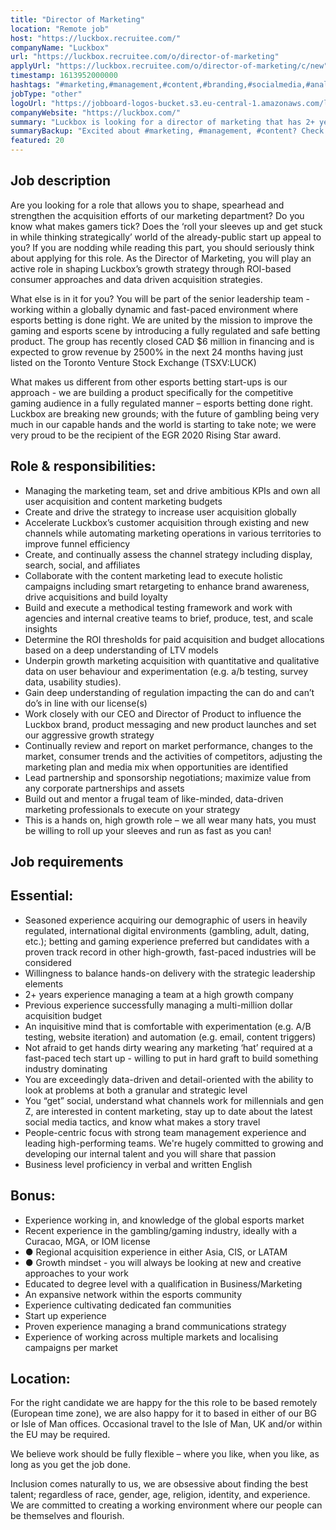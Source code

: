 ```yaml
---
title: "Director of Marketing"
location: "Remote job"
host: "https://luckbox.recruitee.com/"
companyName: "Luckbox"
url: "https://luckbox.recruitee.com/o/director-of-marketing"
applyUrl: "https://luckbox.recruitee.com/o/director-of-marketing/c/new"
timestamp: 1613952000000
hashtags: "#marketing,#management,#content,#branding,#socialmedia,#analytics,#operations,#cad,#finance,#English"
jobType: "other"
logoUrl: "https://jobboard-logos-bucket.s3.eu-central-1.amazonaws.com/luckbox"
companyWebsite: "https://luckbox.com/"
summary: "Luckbox is looking for a director of marketing that has 2+ years experience managing a team at a high growth company."
summaryBackup: "Excited about #marketing, #management, #content? Check out this job post!"
featured: 20
---
```


## Job description

Are you looking for a role that allows you to shape, spearhead and strengthen the acquisition efforts of our marketing department? Do you know what makes gamers tick? Does the ‘roll your sleeves up and get stuck in while thinking strategically’ world of the already-public start up appeal to you? If you are nodding while reading this part, you should seriously think about applying for this role. As the Director of Marketing, you will play an active role in shaping Luckbox’s growth strategy through ROI-based consumer approaches and data driven acquisition strategies.

What else is in it for you? You will be part of the senior leadership team - working within a globally dynamic and fast-paced environment where esports betting is done right. We are united by the mission to improve the gaming and esports scene by introducing a fully regulated and safe betting product. The group has recently closed CAD $6 million in financing and is expected to grow revenue by 2500% in the next 24 months having just listed on the Toronto Venture Stock Exchange (TSXV:LUCK)

What makes us different from other esports betting start-ups is our approach - we are building a product specifically for the competitive gaming audience in a fully regulated manner – esports betting done right. Luckbox are breaking new grounds; with the future of gambling being very much in our capable hands and the world is starting to take note; we were very proud to be the recipient of the EGR 2020 Rising Star award.

## Role & responsibilities:

*   Managing the marketing team, set and drive ambitious KPIs and own all user acquisition and content marketing budgets
*   Create and drive the strategy to increase user acquisition globally
*   Accelerate Luckbox’s customer acquisition through existing and new channels while automating marketing operations in various territories to improve funnel efficiency
*   Create, and continually assess the channel strategy including display, search, social, and affiliates
*   Collaborate with the content marketing lead to execute holistic campaigns including smart retargeting to enhance brand awareness, drive acquisitions and build loyalty
*   Build and execute a methodical testing framework and work with agencies and internal creative teams to brief, produce, test, and scale insights
*   Determine the ROI thresholds for paid acquisition and budget allocations based on a deep understanding of LTV models
*   Underpin growth marketing acquisition with quantitative and qualitative data on user behaviour and experimentation (e.g. a/b testing, survey data, usability studies).
*   Gain deep understanding of regulation impacting the can do and can’t do’s in line with our license(s)
*   Work closely with our CEO and Director of Product to influence the Luckbox brand, product messaging and new product launches and set our aggressive growth strategy
*   Continually review and report on market performance, changes to the market, consumer trends and the activities of competitors, adjusting the marketing plan and media mix when opportunities are identified
*   Lead partnership and sponsorship negotiations; maximize value from any corporate partnerships and assets
*   Build out and mentor a frugal team of like-minded, data-driven marketing professionals to execute on your strategy
*   This is a hands on, high growth role – we all wear many hats, you must be willing to roll up your sleeves and run as fast as you can!

## Job requirements

## Essential:

*   Seasoned experience acquiring our demographic of users in heavily regulated, international digital environments (gambling, adult, dating, etc.); betting and gaming experience preferred but candidates with a proven track record in other high-growth, fast-paced industries will be considered
*   Willingness to balance hands-on delivery with the strategic leadership elements
*   2+ years experience managing a team at a high growth company
*   Previous experience successfully managing a multi-million dollar acquisition budget
*   An inquisitive mind that is comfortable with experimentation (e.g. A/B testing, website iteration) and automation (e.g. email, content triggers)
*   Not afraid to get hands dirty wearing any marketing ‘hat’ required at a fast-paced tech start up - willing to put in hard graft to build something industry dominating
*   You are exceedingly data-driven and detail-oriented with the ability to look at problems at both a granular and strategic level
*   You “get” social, understand what channels work for millennials and gen Z, are interested in content marketing, stay up to date about the latest social media tactics, and know what makes a story travel
*   People-centric focus with strong team management experience and leading high-performing teams. We're hugely committed to growing and developing our internal talent and you will share that passion
*   Business level proficiency in verbal and written English

## Bonus:

*   Experience working in, and knowledge of the global esports market
*   Recent experience in the gambling/gaming industry, ideally with a Curacao, MGA, or IOM license
*   ● Regional acquisition experience in either Asia, CIS, or LATAM
*   ● Growth mindset - you will always be looking at new and creative approaches to your work
*   Educated to degree level with a qualification in Business/Marketing
*   An expansive network within the esports community
*   Experience cultivating dedicated fan communities
*   Start up experience
*   Proven experience managing a brand communications strategy
*   Experience of working across multiple markets and localising campaigns per market

## Location:

For the right candidate we are happy for the this role to be based remotely (European time zone), we are also happy for it to based in either of our BG or Isle of Man offices. Occasional travel to the Isle of Man, UK and/or within the EU may be required.

We believe work should be fully flexible – where you like, when you like, as long as you get the job done.

Inclusion comes naturally to us, we are obsessive about finding the best talent; regardless of race, gender, age, religion, identity, and experience. We are committed to creating a working environment where our people can be themselves and flourish.
